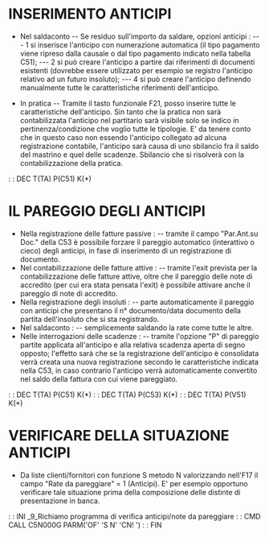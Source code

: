 # INSERIMENTO ANTICIPI


- Nel saldaconto
-- Se residuo sull'importo da saldare, opzioni anticipi : 
--- 1 si inserisce l'anticipo con numerazione automatica (il tipo pagamento viene ripreso dalla causale o dal tipo pagamento indicato nella tabella C51);
--- 2 si può creare l'anticipo a partire dai riferimenti di documenti esistenti (dovrebbe essere utilizzato per esempio se registro l'anticipo relativo ad un futuro insoluto);
--- 4 si può creare l'anticipo definendo manualmente tutte le caratteristiche riferimenti dell'anticipo.

- In pratica
-- Tramite il tasto funzionale F21, posso inserire tutte le caratteristiche dell'anticipo. Sin tanto che la pratica non sarà contabilizzata l'anticipo nel partitario sarà visibile solo se indico in pertinenza/condizione che voglio tutte le tipologie. E' da tenere conto che in questo caso non essendo l'anticipo collegato ad alcuna registrazione contabile, l'anticipo sarà causa di uno sbilancio fra il saldo del mastrino e quel delle scadenze. Sbilancio che si risolverà con la contabilizzazione della pratica.


 :  : DEC T(TA) P(C51) K(\*)

# IL PAREGGIO DEGLI ANTICIPI


- Nella registrazione delle fatture passive : 
-- tramite il campo "Par.Ant.su Doc." della C53 è possibile forzare il pareggio automatico  (interattivo o cieco) degli anticipi, in fase di inserimento di un registrazione di documento.
- Nel contabilizzazione delle fatture attive : 
-- tramite l'exit prevista per la contabilizzazione delle fatture attive, oltre che il pareggio delle note di accredito (per cui era stata pensata l'exit) è possibile attivare anche il pareggio di note di accredito.
- Nella registrazione degli insoluti : 
-- parte automaticamente il pareggio con anticipi che presentano il n° documento/data documento della partita dell'insoluto che si sta registrando.
- Nel saldaconto : 
-- semplicemente saldando la rate come tutte le altre.
- Nelle interrogazioni delle scadenze : 
-- tramite l'opzione "P" di pareggio partite applicata all'anticipo e alla relativa scadenza aperta di segno opposto; l'effetto sarà che se la registrazione dell'anticipo è consolidata verrà creata una nuova registrazione secondo le caratteristiche indicata nella C53, in caso contrario l'anticipo verrà automaticamente convertito nel saldo della fattura con cui viene pareggiato.


 :  : DEC T(TA) P(C51) K(\*)
 :  : DEC T(TA) P(C53) K(\*)
 :  : DEC T(TA) P(V51) K(\*)

# VERIFICARE DELLA SITUAZIONE ANTICIPI


- Da liste clienti/fornitori con funzione S metodo N valorizzando nell'F17 il campo "Rate da pareggiare" = 1 (Anticipi). E' per esempio opportuno verificare tale situazione prima della composizione delle distinte di presentazione in banca.


 :  : INI _9_Richiamo programma di verifica anticipi/note da pareggiare
 :  : CMD CALL C5N000G PARM('OF' 'S N' 'CN!  ')
 :  : FIN
